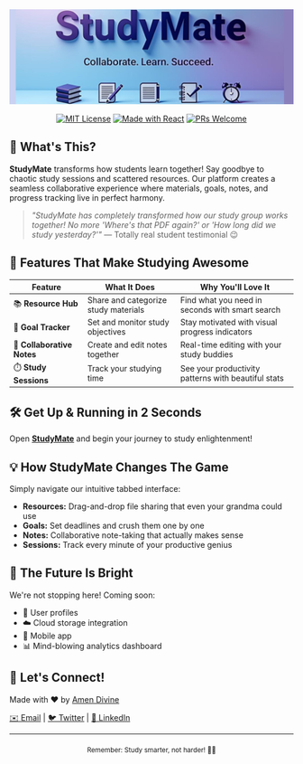 <div align="center">
  <img src="./src/images/StudyMate_banner.png" alt="StudyMate Banner">
</div>
<div align="center">

[![MIT License](https://img.shields.io/badge/License-MIT-blue.svg)](LICENSE)
[![Made with React](https://img.shields.io/badge/Made_with-React-61DAFB?logo=react&logoColor=white)](https://reactjs.org/)
[![PRs Welcome](https://img.shields.io/badge/PRs-welcome-brightgreen.svg)](http://makeapullrequest.com)

</div>

## 🚀 What's This?

**StudyMate** transforms how students learn together! Say goodbye to chaotic study sessions and scattered resources. Our platform creates a seamless collaborative experience where materials, goals, notes, and progress tracking live in perfect harmony.

> _"StudyMate has completely transformed how our study group works together! No more 'Where's that PDF again?' or 'How long did we study yesterday?'"_ — Totally real student testimonial 😉

## 🌟 Features That Make Studying Awesome

| Feature | What It Does | Why You'll Love It |
|---------|-------------|-------------------|
| 📚 **Resource Hub** | Share and categorize study materials | Find what you need in seconds with smart search |
| 🎯 **Goal Tracker** | Set and monitor study objectives | Stay motivated with visual progress indicators |
| 📝 **Collaborative Notes** | Create and edit notes together | Real-time editing with your study buddies |
| ⏱️ **Study Sessions** | Track your studying time | See your productivity patterns with beautiful stats |

## 🛠️ Get Up & Running in 2 Seconds

Open **[StudyMate](http://localhost:3000](https://study-mate-rho.vercel.app/))** and begin your journey to study enlightenment!

## 💡 How StudyMate Changes The Game

Simply navigate our intuitive tabbed interface:

- **Resources:** Drag-and-drop file sharing that even your grandma could use
- **Goals:** Set deadlines and crush them one by one
- **Notes:** Collaborative note-taking that actually makes sense
- **Sessions:** Track every minute of your productive genius

## 🔮 The Future Is Bright

We're not stopping here! Coming soon:
- 👤 User profiles
- ☁️ Cloud storage integration
- 📱 Mobile app
- 📊 Mind-blowing analytics dashboard

## 👋 Let's Connect!

Made with ❤️ by [Amen Divine](https://github.com/amen-ikamba)

[✉️ Email](mailto:iamendivine@gmail.com) | [🐦 Twitter](https://twitter.com/AmenIkamba) | [💼 LinkedIn](https://linkedin.com/in/amen123)

---

<div align="center">
<sub>Remember: Study smarter, not harder! 🧠✨</sub>
</div>
